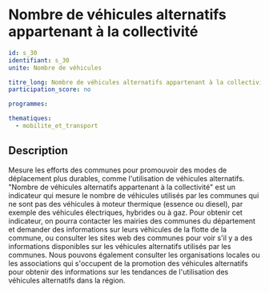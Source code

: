 # Nombre de véhicules alternatifs appartenant à la collectivité

```yaml
id: s_30
identifiant: s_30
unite: Nombre de véhicules

titre_long: Nombre de véhicules alternatifs appartenant à la collectivité
participation_score: no

programmes:

thematiques:
  - mobilite_et_transport
```

## Description

Mesure les efforts des communes pour promouvoir des modes de déplacement plus durables, comme l'utilisation de véhicules alternatifs. "Nombre de véhicules alternatifs appartenant à la collectivité" est un indicateur qui mesure le nombre de véhicules utilisés par les communes qui ne sont pas des véhicules à moteur thermique (essence ou diesel), par exemple des véhicules électriques, hybrides ou à gaz. Pour obtenir cet indicateur, on pourra contacter les mairies des communes du département et demander des informations sur leurs véhicules de la flotte de la commune, ou consulter les sites web des communes pour voir s'il y a des informations disponibles sur les véhicules alternatifs utilisés par les communes. Nous pouvons également consulter les organisations locales ou les associations qui s'occupent de la promotion des véhicules alternatifs pour obtenir des informations sur les tendances de l'utilisation des véhicules alternatifs dans la région.
